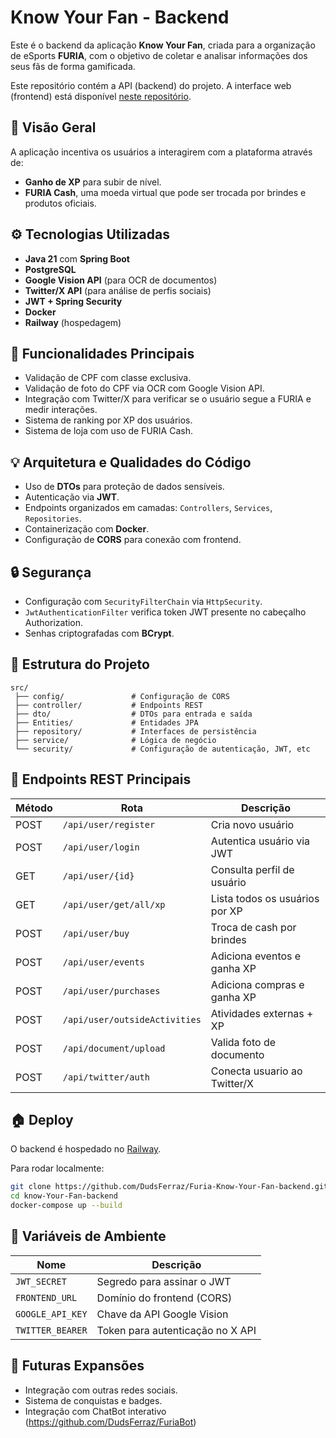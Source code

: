 # Know Your Fan - Backend

Este é o backend da aplicação **Know Your Fan**, criada para a organização de eSports **FURIA**, com o objetivo de coletar e analisar informações dos seus fãs de forma gamificada.

Este repositório contém a API (backend) do projeto. A interface web (frontend) está disponível [neste repositório](https://github.com/DudsFerraz/Furia-Know-Your-fan-frontend).

## 🌟 Visão Geral

A aplicação incentiva os usuários a interagirem com a plataforma através de:

* **Ganho de XP** para subir de nível.
* **FURIA Cash**, uma moeda virtual que pode ser trocada por brindes e produtos oficiais.

## ⚙️ Tecnologias Utilizadas

* **Java 21** com **Spring Boot**
* **PostgreSQL**
* **Google Vision API** (para OCR de documentos)
* **Twitter/X API** (para análise de perfis sociais)
* **JWT + Spring Security**
* **Docker**
* **Railway** (hospedagem)

## 🔧 Funcionalidades Principais

* Validação de CPF com classe exclusiva.
* Validação de foto do CPF via OCR com Google Vision API.
* Integração com Twitter/X para verificar se o usuário segue a FURIA e medir interações.
* Sistema de ranking por XP dos usuários.
* Sistema de loja com uso de FURIA Cash.

## 💡 Arquitetura e Qualidades do Código

* Uso de **DTOs** para proteção de dados sensíveis.
* Autenticação via **JWT**.
* Endpoints organizados em camadas: `Controllers`, `Services`, `Repositories`.
* Containerização com **Docker**.
* Configuração de **CORS** para conexão com frontend.

## 🔒 Segurança

* Configuração com `SecurityFilterChain` via `HttpSecurity`.
* `JwtAuthenticationFilter` verifica token JWT presente no cabeçalho Authorization.
* Senhas criptografadas com **BCrypt**.

## 📁 Estrutura do Projeto

```
src/
 ├── config/               # Configuração de CORS
 ├── controller/           # Endpoints REST
 ├── dto/                  # DTOs para entrada e saída
 ├── Entities/             # Entidades JPA
 ├── repository/           # Interfaces de persistência
 ├── service/              # Lógica de negócio
 └── security/             # Configuração de autenticação, JWT, etc

```

## 🛜 Endpoints REST Principais

| Método | Rota                          | Descrição                      |
| ------ | ----------------------------- | ------------------------------ |
| POST   | `/api/user/register`          | Cria novo usuário              |
| POST   | `/api/user/login`             | Autentica usuário via JWT      |
| GET    | `/api/user/{id}`              | Consulta perfil de usuário     |
| GET    | `/api/user/get/all/xp`        | Lista todos os usuários por XP |
| POST   | `/api/user/buy`               | Troca de cash por brindes      |
| POST   | `/api/user/events`            | Adiciona eventos e ganha XP    |
| POST   | `/api/user/purchases`         | Adiciona compras e ganha XP    |
| POST   | `/api/user/outsideActivities` | Atividades externas + XP       |
| POST   | `/api/document/upload`        | Valida foto de documento       |
| POST   | `/api/twitter/auth`           | Conecta usuario ao Twitter/X   |


## 🏠 Deploy

O backend é hospedado no [Railway](https://railway.app/).

Para rodar localmente:

```bash
git clone https://github.com/DudsFerraz/Furia-Know-Your-Fan-backend.git
cd know-Your-Fan-backend
docker-compose up --build
```

## 🔐 Variáveis de Ambiente

| Nome             | Descrição                        |
| ---------------- | -------------------------------- |
| `JWT_SECRET`     | Segredo para assinar o JWT       |
| `FRONTEND_URL`   | Domínio do frontend (CORS)       |
| `GOOGLE_API_KEY` | Chave da API Google Vision       |
| `TWITTER_BEARER` | Token para autenticação no X API |

## 🚀 Futuras Expansões

* Integração com outras redes sociais.
* Sistema de conquistas e badges.
* Integração com ChatBot interativo (https://github.com/DudsFerraz/FuriaBot)

